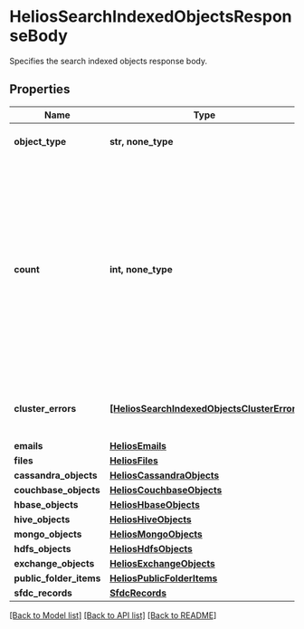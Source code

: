 # HeliosSearchIndexedObjectsResponseBody

Specifies the search indexed objects response body.

## Properties
Name | Type | Description | Notes
------------ | ------------- | ------------- | -------------
**object_type** | **str, none_type** | Specifies the object type. | [optional] 
**count** | **int, none_type** | Specifies the total number of indexed objects that match the filter and search criteria. Use this value to determine how many additional requests are required to get the full result. | [optional] 
**cluster_errors** | [**[HeliosSearchIndexedObjectsClusterError]**](HeliosSearchIndexedObjectsClusterError.md) | A List of errors that occured on a subset of clusters. | [optional] 
**emails** | [**HeliosEmails**](HeliosEmails.md) |  | [optional] 
**files** | [**HeliosFiles**](HeliosFiles.md) |  | [optional] 
**cassandra_objects** | [**HeliosCassandraObjects**](HeliosCassandraObjects.md) |  | [optional] 
**couchbase_objects** | [**HeliosCouchbaseObjects**](HeliosCouchbaseObjects.md) |  | [optional] 
**hbase_objects** | [**HeliosHbaseObjects**](HeliosHbaseObjects.md) |  | [optional] 
**hive_objects** | [**HeliosHiveObjects**](HeliosHiveObjects.md) |  | [optional] 
**mongo_objects** | [**HeliosMongoObjects**](HeliosMongoObjects.md) |  | [optional] 
**hdfs_objects** | [**HeliosHdfsObjects**](HeliosHdfsObjects.md) |  | [optional] 
**exchange_objects** | [**HeliosExchangeObjects**](HeliosExchangeObjects.md) |  | [optional] 
**public_folder_items** | [**HeliosPublicFolderItems**](HeliosPublicFolderItems.md) |  | [optional] 
**sfdc_records** | [**SfdcRecords**](SfdcRecords.md) |  | [optional] 

[[Back to Model list]](../README.md#documentation-for-models) [[Back to API list]](../README.md#documentation-for-api-endpoints) [[Back to README]](../README.md)


